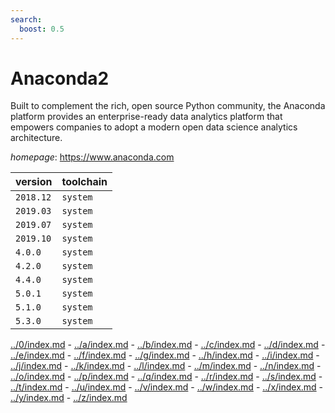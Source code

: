```yaml
---
search:
  boost: 0.5
---
```

# Anaconda2

Built to complement the rich, open source Python community, the Anaconda platform provides an enterprise-ready data analytics platform  that empowers companies to adopt a modern open data science analytics architecture.

*homepage*: <https://www.anaconda.com>

version | toolchain
--------|----------
``2018.12`` | ``system``
``2019.03`` | ``system``
``2019.07`` | ``system``
``2019.10`` | ``system``
``4.0.0`` | ``system``
``4.2.0`` | ``system``
``4.4.0`` | ``system``
``5.0.1`` | ``system``
``5.1.0`` | ``system``
``5.3.0`` | ``system``

[../0/index.md](0) - [../a/index.md](a) - [../b/index.md](b) - [../c/index.md](c) - [../d/index.md](d) - [../e/index.md](e) - [../f/index.md](f) - [../g/index.md](g) - [../h/index.md](h) - [../i/index.md](i) - [../j/index.md](j) - [../k/index.md](k) - [../l/index.md](l) - [../m/index.md](m) - [../n/index.md](n) - [../o/index.md](o) - [../p/index.md](p) - [../q/index.md](q) - [../r/index.md](r) - [../s/index.md](s) - [../t/index.md](t) - [../u/index.md](u) - [../v/index.md](v) - [../w/index.md](w) - [../x/index.md](x) - [../y/index.md](y) - [../z/index.md](z)

